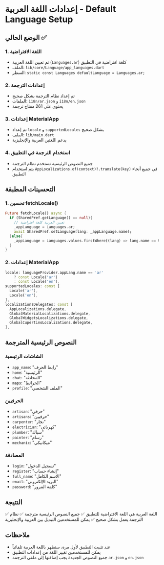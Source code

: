 # إعدادات اللغة العربية - Default Language Setup

## الوضع الحالي ✅

### 1. اللغة الافتراضية
- تم تعيين اللغة العربية (`Languages.ar`) كلغة افتراضية في التطبيق
- الملف: `lib/core/Language/app_languages.dart`
- السطر: `static const Languages defaultLanguage = Languages.ar;`

### 2. إعدادات الترجمة
- تم إعداد نظام الترجمة بشكل صحيح
- الملفات: `i18n/ar.json` و `i18n/en.json`
- يحتوي على 261 مفتاح ترجمة

### 3. إعدادات MaterialApp
- تم إعداد `locale` و `supportedLocales` بشكل صحيح
- الملف: `lib/main.dart`
- يدعم اللغتين العربية والإنجليزية

### 4. استخدام الترجمة في التطبيق
- جميع النصوص الرئيسية تستخدم نظام الترجمة
- يتم استخدام `AppLocalizations.of(context)?.translate(key)` في جميع أنحاء التطبيق

## التحسينات المطبقة

### 1. تحسين fetchLocale()
```dart
Future fetchLocale() async {
  if (SharedPref.getLanguage() == null){
    // تعيين العربية كلغة افتراضية
    _appLanguage = Languages.ar;
    await SharedPref.setLanguage(lang: _appLanguage.name);
  }else{
    _appLanguage = Languages.values.firstWhere((lang) => lang.name == SharedPref.getLanguage());
  }
}
```

### 2. إعدادات MaterialApp
```dart
locale: languageProvider.appLang.name == 'ar'
    ? const Locale('ar')
    : const Locale('en'),
supportedLocales: const [
  Locale('ar'),
  Locale('en'),
],
localizationsDelegates: const [
  AppLocalizations.delegate,
  GlobalMaterialLocalizations.delegate,
  GlobalWidgetsLocalizations.delegate,
  GlobalCupertinoLocalizations.delegate,
],
```

## النصوص الرئيسية المترجمة

### الشاشات الرئيسية
- `app_name`: "رابط الحرف"
- `home`: "الرئيسية"
- `chat`: "المحادثة"
- `maps`: "الخرائط"
- `profile`: "الملف الشخصي"

### الحرفيين
- `artisan`: "حرفي"
- `artisans`: "حرفيين"
- `carpenter`: "نجار"
- `electrician`: "كهربائي"
- `plumber`: "سباك"
- `painter`: "رسام"
- `mechanic`: "ميكانيكي"

### المصادقة
- `login`: "تسجيل الدخول"
- `register`: "إنشاء حساب"
- `full_name`: "الاسم الكامل"
- `email`: "البريد الإلكتروني"
- `password`: "كلمة المرور"

## النتيجة
✅ اللغة العربية هي اللغة الافتراضية للتطبيق
✅ جميع النصوص الرئيسية مترجمة
✅ نظام الترجمة يعمل بشكل صحيح
✅ يمكن للمستخدمين التبديل بين العربية والإنجليزية

## ملاحظات
- عند تثبيت التطبيق لأول مرة، ستظهر باللغة العربية تلقائياً
- يمكن للمستخدمين تغيير اللغة من إعدادات التطبيق
- جميع النصوص الجديدة يجب إضافتها إلى ملفي الترجمة `ar.json` و `en.json` 